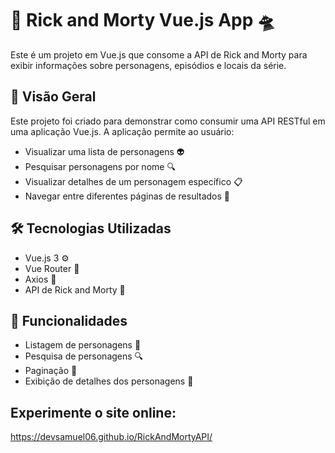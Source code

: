 # 🚀 Rick and Morty Vue.js App 🛸

Este é um projeto em Vue.js que consome a API de Rick and Morty para exibir informações sobre personagens, episódios e locais da série.

## 📝 Visão Geral

Este projeto foi criado para demonstrar como consumir uma API RESTful em uma aplicação Vue.js. A aplicação permite ao usuário:
- Visualizar uma lista de personagens 👽
- Pesquisar personagens por nome 🔍
- Visualizar detalhes de um personagem específico 📋
- Navegar entre diferentes páginas de resultados 📄

## 🛠️ Tecnologias Utilizadas

- Vue.js 3 ⚙️
- Vue Router 🧭
- Axios 📡
- API de Rick and Morty 🌌

## 🌟 Funcionalidades

- Listagem de personagens 📝
- Pesquisa de personagens 🔍
- Paginação 📑
- Exibição de detalhes dos personagens 👤

## Experimente o site online:

https://devsamuel06.github.io/RickAndMortyAPI/


